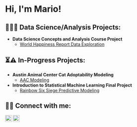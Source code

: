 <h1>Hi, I'm Mario! </h1>

<h2>👨‍💻🧪 Data Science/Analysis Projects:</h2>

- <b>Data Science Concepts and Analysis Course Project</b>
  - [World Happiness Report Data Exploration](https://github.com/mtapia-pacheco/pstat100_course_project)
 
<h2>⏳⚠️ In-Progress Projects:</h2>

- <b>Austin Animal Center Cat Adoptability Modeling</b>
  - [AAC Modeling](https://github.com/mtapia-pacheco/aac_cat_adoptability)
- <b>Introduction to Statistical Machine Learning Final Project</b>
  - [Rainbow Six Siege Predictive Modeling](https://github.com/mtapia-pacheco/pstat131_fp)

<h2> 🤳📲 Connect with me:</h2>

[<img align="left" alt="mtapiapacheco | LinkedIn" width="22px" src="https://upload.wikimedia.org/wikipedia/commons/8/81/LinkedIn_icon.svg" />][LinkedIn]
[<img align="left" alt="mariotapia | Handshake" width="22px" src="https://play-lh.googleusercontent.com/vYE9EZNjWSWt42dWI8EEl98pouRX5dnqBBH21Yc9mZgk92sL3sN64Pib8Xw60_WX-Q=w240-h480-rw"/>][Handshake]


[LinkedIn]: https://www.linkedin.com/in/mariotapiapacheco/
[Handshake]: https://app.joinhandshake.com/stu/users/24142624

<!--
